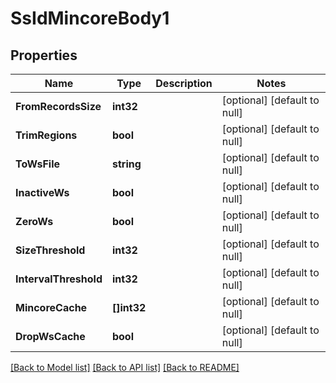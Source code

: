# SsIdMincoreBody1

## Properties

 Name                  | Type        | Description | Notes                        
-----------------------|-------------|-------------|------------------------------
 **FromRecordsSize**   | **int32**   |             | [optional] [default to null] 
 **TrimRegions**       | **bool**    |             | [optional] [default to null] 
 **ToWsFile**          | **string**  |             | [optional] [default to null] 
 **InactiveWs**        | **bool**    |             | [optional] [default to null] 
 **ZeroWs**            | **bool**    |             | [optional] [default to null] 
 **SizeThreshold**     | **int32**   |             | [optional] [default to null] 
 **IntervalThreshold** | **int32**   |             | [optional] [default to null] 
 **MincoreCache**      | **[]int32** |             | [optional] [default to null] 
 **DropWsCache**       | **bool**    |             | [optional] [default to null] 

[[Back to Model list]](../README.md#documentation-for-models) [[Back to API list]](../README.md#documentation-for-api-endpoints) [[Back to README]](../README.md)

